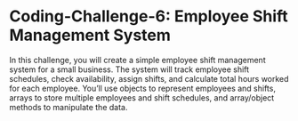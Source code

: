 # Coding-Challenge-6: Employee Shift Management System
In this challenge, you will create a simple employee shift management system for a small business. The system will track employee shift schedules, check availability, assign shifts, and calculate total hours worked for each employee. You’ll use objects to represent employees and shifts, arrays to store multiple employees and shift schedules, and array/object methods to manipulate the data.